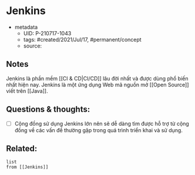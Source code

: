 # Jenkins

- metadata
	- UID: P-210717-1043
	- tags: #created/2021/Jul/17, #permanent/concept 
	- source: 

## Notes
Jenkins là phần mềm [[CI & CD|CI/CD]] lâu đời nhất và được dùng phổ biến nhất hiện nay. Jenkins là một ứng dụng Web mã nguồn mở [[Open Source]] viết trên [[Java]]. 

## Questions & thoughts:
- [ ] Cộng đồng sử dụng Jenkins lớn nên sẽ dễ dàng tìm được hỗ trợ từ cộng đồng về các vấn đề thường gặp trong quá trình triển khai và sử dụng.


## Related:
```dataview
list
from [[Jenkins]]
```